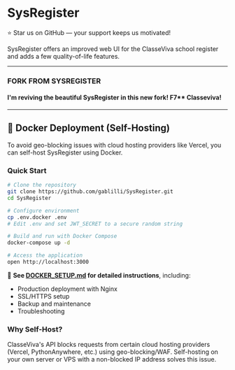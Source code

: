# SysRegister

⭐ Star us on GitHub — your support keeps us motivated!

SysRegister offers an improved web UI for the ClasseViva school register and adds a few quality-of-life features.

---

### FORK FROM SYSREGISTER
#### I'm reviving the beautiful SysRegister in this new fork! F7** Classeviva!

---

## 🐳 Docker Deployment (Self-Hosting)

To avoid geo-blocking issues with cloud hosting providers like Vercel, you can self-host SysRegister using Docker.

### Quick Start

```bash
# Clone the repository
git clone https://github.com/gablilli/SysRegister.git
cd SysRegister

# Configure environment
cp .env.docker .env
# Edit .env and set JWT_SECRET to a secure random string

# Build and run with Docker Compose
docker-compose up -d

# Access the application
open http://localhost:3000
```

📖 **See [DOCKER_SETUP.md](./DOCKER_SETUP.md) for detailed instructions**, including:
- Production deployment with Nginx
- SSL/HTTPS setup
- Backup and maintenance
- Troubleshooting

### Why Self-Host?

ClasseViva's API blocks requests from certain cloud hosting providers (Vercel, PythonAnywhere, etc.) using geo-blocking/WAF. Self-hosting on your own server or VPS with a non-blocked IP address solves this issue.
